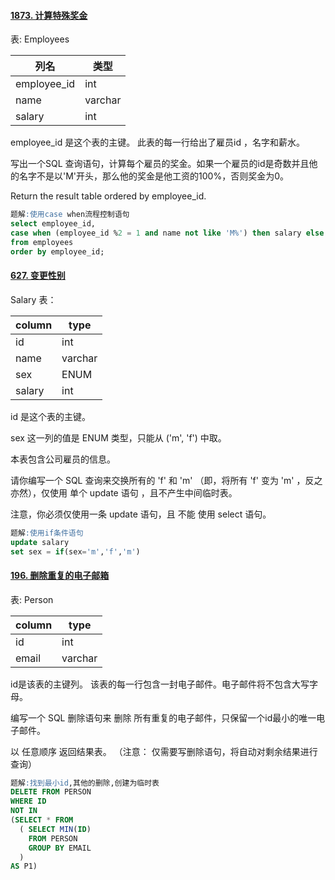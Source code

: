 #### [1873. 计算特殊奖金](https://leetcode.cn/problems/calculate-special-bonus/)

表: Employees

| 列名        | 类型    |
| ----------- | ------- |
| employee_id | int     |
| name        | varchar |
| salary      | int     |

employee_id 是这个表的主键。
此表的每一行给出了雇员id ，名字和薪水。

写出一个SQL 查询语句，计算每个雇员的奖金。如果一个雇员的id是奇数并且他的名字不是以'M'开头，那么他的奖金是他工资的100%，否则奖金为0。

Return the result table ordered by employee_id.

```sql
题解:使用case when流程控制语句
select employee_id, 
case when (employee_id %2 = 1 and name not like 'M%') then salary else 0 end as bonus
from employees
order by employee_id;
```



#### [627. 变更性别](https://leetcode.cn/problems/swap-salary/)

Salary 表：

| column | type    |
| ------ | ------- |
| id     | int     |
| name   | varchar |
| sex    | ENUM    |
| salary | int     |

id 是这个表的主键。

sex 这一列的值是 ENUM 类型，只能从 ('m', 'f') 中取。

本表包含公司雇员的信息。

请你编写一个 SQL 查询来交换所有的 'f' 和 'm' （即，将所有 'f' 变为 'm' ，反之亦然），仅使用 单个 update 语句 ，且不产生中间临时表。

注意，你必须仅使用一条 update 语句，且 不能 使用 select 语句。

```sql
题解:使用if条件语句
update salary
set sex = if(sex='m','f','m')
```

#### [196. 删除重复的电子邮箱](https://leetcode.cn/problems/delete-duplicate-emails/)

表: Person

| column | type    |
| ------ | ------- |
| id     | int     |
| email  | varchar |


id是该表的主键列。
该表的每一行包含一封电子邮件。电子邮件将不包含大写字母。


编写一个 SQL 删除语句来 删除 所有重复的电子邮件，只保留一个id最小的唯一电子邮件。

以 任意顺序 返回结果表。 （注意： 仅需要写删除语句，将自动对剩余结果进行查询）

```sql
题解:找到最小id,其他的删除,创建为临时表
DELETE FROM PERSON
WHERE ID 
NOT IN
(SELECT * FROM
  ( SELECT MIN(ID)
    FROM PERSON
    GROUP BY EMAIL
  ) 
AS P1)
```

